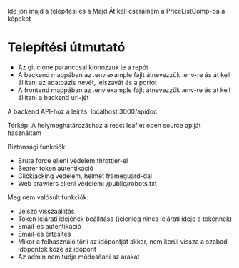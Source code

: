 Ide jön majd a telepítési és a 
Majd Át kell cserálnem a PriceListComp-ba a képeket

# Telepítési útmutató
- Az git clone paranccsal klónozzuk le a repót
- A backend mappában az .env.example fájlt átnevezzük .env-re és át kell állítani az adatbázis nevét, jelszavát és a portot
- A frontend mappában az .env.example fájlt átnevezzük .env-re és át kell állítani a backend url-jét

A backend API-hoz a leírás: localhost:3000/apidoc 

Térkép:
A helymeghatározáshoz a react leaflet open source apiját használtam

Biztonsági funkciók:
- Brute force elleni védelem throttler-el
- Bearer token autentikáció
- Clickjacking védelem, helmet frameguard-dal
- Web crawlers elleni védelem: /public/robots.txt

Meg nem valósult funkciók:
- Jelszó visszaállítás
- Token lejárati idejének beállítása (jelenleg nincs lejárati ideje a tokennek)
- Email-es autentikáció
- Email-es értesítés
- Mikor a felhasználó törli az időpontját akkor, nem kerül vissza a szabad időpontok közé az időpont
- Az admin nem tudja módosítani az árakat